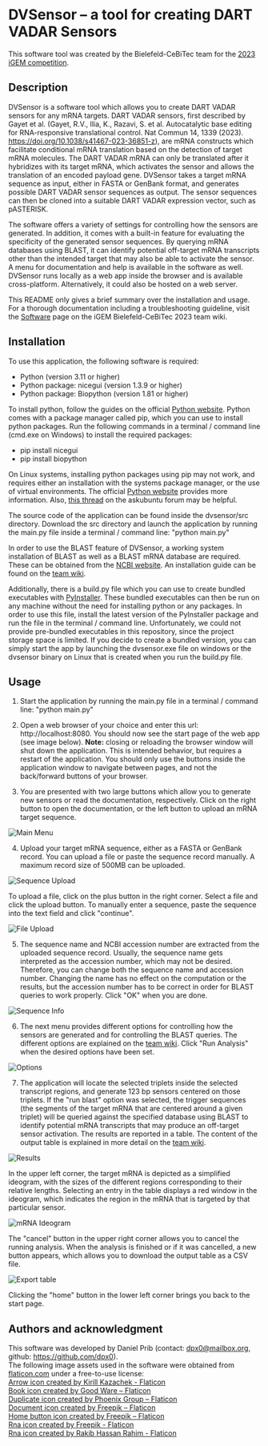 # DVSensor – a tool for creating DART VADAR Sensors

This software tool was created by the Bielefeld-CeBiTec team for the [2023 iGEM competition](https://igem.org/).

## Description
DVSensor is a software tool which allows you to create DART VADAR sensors for any mRNA targets. DART VADAR sensors, 
first described by Gayet et al. (Gayet, R.V., Ilia, K., Razavi, S. et al. Autocatalytic base editing for RNA-responsive 
translational control. Nat Commun 14, 1339 (2023). https://doi.org/10.1038/s41467-023-36851-z), are mRNA constructs 
which facilitate conditional mRNA translation based on the 
detection of target mRNA molecules. The DART VADAR mRNA can only be translated after it hybridizes with its target 
mRNA, which activates the sensor and allows the translation of an encoded payload gene. DVSensor takes a target mRNA 
sequence as input, either in FASTA or GenBank format, and generates possible DART VADAR sensor sequences as output. 
The sensor sequences can then be cloned into a suitable DART VADAR expression vector, such as pASTERISK.  

The software offers a variety of settings for controlling how the sensors are generated. In addition, it comes with a 
built-in feature for evaluating the specificity of the generated sensor sequences. By querying mRNA databases using 
BLAST, it can identify potential off-target mRNA transcripts other than the intended target that may also be able to 
activate the sensor. A menu for documentation and help is available in the software as well. DVSensor runs locally as 
a web app inside the browser and is available cross-platform. Alternatively, it could also be hosted on 
a web server.  

This README only gives a brief summary over the installation and usage. For a thorough documentation including
a troubleshooting guideline, visit the
[Software](https://2023.igem.wiki/bielefeld-cebitec/software) page on the iGEM Bielefeld-CeBiTec 2023 team wiki.

## Installation
To use this application, the following software is required:
* Python (version 3.11 or higher)
* Python package: nicegui (version 1.3.9 or higher)
* Python package: Biopython (version 1.81 or higher)  

To install python, follow the guides on the official 
[Python website](https://www.python.org/downloads/). Python comes with a 
package manager called pip, which you can use to install python packages. Run the following commands in a 
terminal / command line (cmd.exe on Windows) to install the required packages:  
* pip install nicegui
* pip install biopython  

On Linux systems, installing python packages using pip may not work, and requires either an installation with the 
systems package manager, or the use of virtual environments. The official
[Python website](https://packaging.python.org/en/latest/tutorials/installing-packages/) provides 
more information. Also, 
[this thread](https://askubuntu.com/questions/1465218/pip-error-on-ubuntu-externally-managed-environment-×-this-environment-is-extern) 
on the askubuntu forum may be helpful.  

The source code of the application can be found inside the dvsensor/src directory. Download the src directory and 
launch the application by running the main.py file inside a terminal / command line: "python main.py"

In order to use the BLAST feature of DVSensor, a working system installation of BLAST as well as a BLAST mRNA
database are required. These can be obtained from the 
[NCBI website](https://blast.ncbi.nlm.nih.gov/doc/blast-help/downloadblastdata.html). An installation guide can 
be found on the [team wiki](https://2023.igem.wiki/bielefeld-cebitec/software).

Additionally, there is a build.py file which you can use to create bundled executables with 
[PyInstaller](https://pyinstaller.org/en/stable/). 
These bundled executables can then be run on any machine without the need for installing python or any packages. 
In order to use this file, install the latest version of the PyInstaller package and run the file in the 
terminal / command line. Unfortunately, we could not provide pre-bundled executables in this repository, 
since the project storage space is limited. If you decide to create a bundled version, you can simply start the 
app by launching the dvsensor.exe file on windows or the dvsensor binary on Linux that is created when 
you run the build.py file.  


## Usage
1. Start the application by running the main.py file in a terminal / command line: "python main.py"

2. Open a web browser of your choice and enter this url: http://localhost:8080. You should now see the start page of 
the web app (see image below). **Note:** closing or reloading the browser window will shut down the application. This is 
intended behavior, but requires a restart of the application. You should only use the buttons inside the application 
window to navigate between pages, and not the back/forward buttons of your browser.

3. You are presented with two large buttons which allow you to generate new sensors or read the documentation, 
respectively. Click on the right button to open the documentation, or the left button to upload an mRNA target
sequence.  

![Main Menu](images/01.png "Main Menu")  

4. Upload your target mRNA sequence, either as a FASTA or GenBank record. You can upload a file or paste the
sequence record manually. A maximum record size of 500MB can be uploaded.  

![Sequence Upload](images/02.png "Sequence Upload")  

To upload a file, click on the plus button in the right corner. Select a file and click the upload button. 
To manually enter a sequence, paste the sequence into the text field and click "continue".

![File Upload](images/03.png "File Upload")  

5. The sequence name and NCBI accession number are extracted from the uploaded sequence record. Usually, the sequence 
name gets interpreted as the accession number, which may not be desired. Therefore, you can change both the sequence 
name and accession number. Changing the name has no effect on the computation or the results, but the 
accession number has to be correct in order for BLAST queries to work properly. Click "OK" when you are done.  

![Sequence Info](images/04.png "Sequence Info")  

6. The next menu provides different options for controlling how the sensors are generated and for controlling the BLAST 
queries. The different options are explained on the [team wiki](https://2023.igem.wiki/bielefeld-cebitec/software). 
Click "Run Analysis" when the desired options have been set.  

![Options](images/05.png "Options")  

7. The application will locate the selected triplets inside the selected transcript regions, and generate 123 bp 
sensors centered on those triplets. If the "run blast" option was selected, the trigger sequences (the segments of 
the target mRNA that are centered around a given triplet) will be queried against the specified database using BLAST 
to identify potential mRNA transcripts that may produce an off-target sensor activation. The results are reported 
in a table. The content of the output table is explained in more detail on the 
[team wiki](https://2023.igem.wiki/bielefeld-cebitec/software).  

![Results](images/06.png "Results")  

In the upper left corner, the target mRNA is depicted as a simplified ideogram, with the sizes of the different 
regions corresponding to their relative lengths. Selecting an entry in the table displays a red window in the 
ideogram, which indicates the region in the mRNA that is targeted by that particular sensor.  

![mRNA Ideogram](images/07.png "mRNA Ideogram")  

The "cancel" button in the upper right corner allows you to cancel the running analysis. When the analysis is finished 
or if it was cancelled, a new button appears, which allows you to download the output table as a CSV file.  

![Export table](images/08.png "Export table")  

Clicking the "home" button in the lower left corner brings you back to the start page. 

## Authors and acknowledgment
This software was developed by Daniel Prib (contact: dpx0@mailbox.org, github: https://github.com/dpx0).  
The following image assets used in the software were obtained from [flaticon.com](https://www.flaticon.com/)
under a free-to-use license:  
[Arrow icon created by Kirill Kazachek - Flaticon](https://www.flaticon.com/free-icons/arrow)  
[Book icon created by Good Ware – Flaticon](https://www.flaticon.com/free-icons/book)  
[Duplicate icon created by Phoenix Group – Flaticon](https://www.flaticon.com/free-icons/duplicate)  
[Document icon created by Freepik – Flaticon](https://www.flaticon.com/free-icons/document)  
[Home button icon created by Freepik – Flaticon](https://www.flaticon.com/free-icons/home-button)  
[Rna icon created by Freepik - Flaticon](https://www.flaticon.com/free-icons/rna)  
[Rna icon created by Rakib Hassan Rahim - Flaticon](https://www.flaticon.com/free-icons/rna)  

